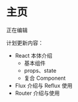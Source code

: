 # 主页

正在编辑

计划更新内容：

* React 本体介绍
  * 基本组件
  * props、state
  * 复合 Component
* Flux 介绍与 Reflux 使用
* Router 介绍与使用


